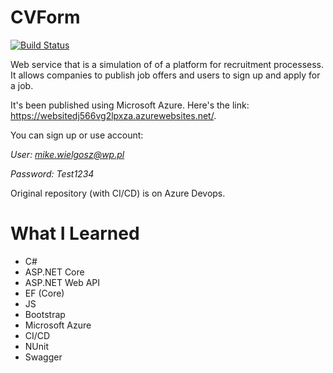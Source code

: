 # CVForm

[![Build Status](https://dev.azure.com/ASPNetCoreCourse2018/CVForm/_apis/build/status/CVForm?branchName=master)](https://dev.azure.com/ASPNetCoreCourse2018/CVForm/_build/latest?definitionId=3&branchName=master)

Web service that is a simulation of of a platform for recruitment processess. It allows companies to publish job offers and users to sign up and apply for a job. 

It's been published using Microsoft Azure. Here's the link: https://websitedj566vg2lpxza.azurewebsites.net/.

You can sign up or use account:

*User: mike.wielgosz@wp.pl*

*Password: Test1234*

Original repository (with CI/CD) is on Azure Devops.

# What I Learned

* C#
* ASP.NET Core
* ASP.NET Web API
* EF (Core)
* JS
* Bootstrap
* Microsoft Azure
* CI/CD
* NUnit
* Swagger
